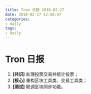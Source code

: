 ```yaml
---
title: Tron 日报 2018-02-27
date: 2018-02-27 12:58:57
categories:
- daily
tags:
- daily
---
```


# Tron 日报


1. **[共识]** 处理投票交易并统计投票；
2. **[核心]** 重构区块工具类、交易工具类；
3. **[测试]** 联调区块同步功能。


